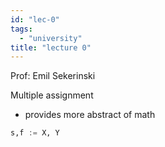 ```yaml
---
id: "lec-0"
tags:
  - "university"
title: "lecture 0"
---
```

Prof: Emil Sekerinski


Multiple assignment
- provides more abstract of math
```python
s,f := X, Y
```
